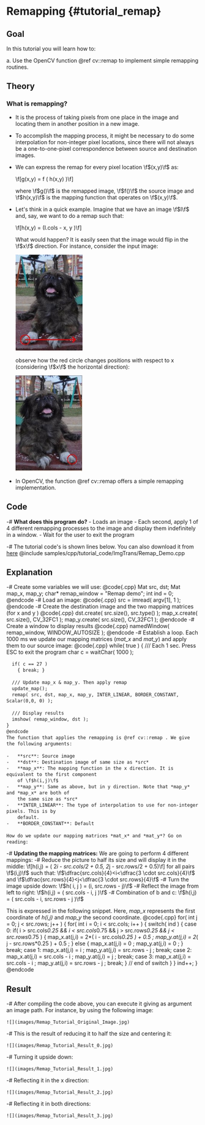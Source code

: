 Remapping {#tutorial_remap}
=========

Goal
----

In this tutorial you will learn how to:

a.  Use the OpenCV function @ref cv::remap to implement simple remapping routines.

Theory
------

### What is remapping?

-   It is the process of taking pixels from one place in the image and locating them in another
    position in a new image.
-   To accomplish the mapping process, it might be necessary to do some interpolation for
    non-integer pixel locations, since there will not always be a one-to-one-pixel correspondence
    between source and destination images.
-   We can express the remap for every pixel location \f$(x,y)\f$ as:

    \f[g(x,y) = f ( h(x,y) )\f]

    where \f$g()\f$ is the remapped image, \f$f()\f$ the source image and \f$h(x,y)\f$ is the mapping function
    that operates on \f$(x,y)\f$.

-   Let's think in a quick example. Imagine that we have an image \f$I\f$ and, say, we want to do a
    remap such that:

    \f[h(x,y) = (I.cols - x, y )\f]

    What would happen? It is easily seen that the image would flip in the \f$x\f$ direction. For
    instance, consider the input image:

    ![](images/Remap_Tutorial_Theory_0.jpg)

    observe how the red circle changes positions with respect to x (considering \f$x\f$ the horizontal
    direction):

    ![](images/Remap_Tutorial_Theory_1.jpg)

-   In OpenCV, the function @ref cv::remap offers a simple remapping implementation.

Code
----

-#  **What does this program do?**
    -   Loads an image
    -   Each second, apply 1 of 4 different remapping processes to the image and display them
        indefinitely in a window.
    -   Wait for the user to exit the program

-#  The tutorial code's is shown lines below. You can also download it from
    [here](https://github.com/opencv/opencv/tree/master/samples/cpp/tutorial_code/ImgTrans/Remap_Demo.cpp)
    @include samples/cpp/tutorial_code/ImgTrans/Remap_Demo.cpp

Explanation
-----------

-#  Create some variables we will use:
    @code{.cpp}
    Mat src, dst;
    Mat map_x, map_y;
    char* remap_window = "Remap demo";
    int ind = 0;
    @endcode
-#  Load an image:
    @code{.cpp}
    src = imread( argv[1], 1 );
    @endcode
-#  Create the destination image and the two mapping matrices (for x and y )
    @code{.cpp}
    dst.create( src.size(), src.type() );
    map_x.create( src.size(), CV_32FC1 );
    map_y.create( src.size(), CV_32FC1 );
    @endcode
-#  Create a window to display results
    @code{.cpp}
    namedWindow( remap_window, WINDOW_AUTOSIZE );
    @endcode
-#  Establish a loop. Each 1000 ms we update our mapping matrices (*mat_x* and *mat_y*) and apply
    them to our source image:
    @code{.cpp}
    while( true )
    {
      /// Each 1 sec. Press ESC to exit the program
      char c = waitChar( 1000 );

      if( c == 27 )
        { break; }

      /// Update map_x & map_y. Then apply remap
      update_map();
      remap( src, dst, map_x, map_y, INTER_LINEAR, BORDER_CONSTANT, Scalar(0,0, 0) );

      /// Display results
      imshow( remap_window, dst );
    }
    @endcode
    The function that applies the remapping is @ref cv::remap . We give the following arguments:

    -   **src**: Source image
    -   **dst**: Destination image of same size as *src*
    -   **map_x**: The mapping function in the x direction. It is equivalent to the first component
        of \f$h(i,j)\f$
    -   **map_y**: Same as above, but in y direction. Note that *map_y* and *map_x* are both of
        the same size as *src*
    -   **INTER_LINEAR**: The type of interpolation to use for non-integer pixels. This is by
        default.
    -   **BORDER_CONSTANT**: Default

    How do we update our mapping matrices *mat_x* and *mat_y*? Go on reading:

-#  **Updating the mapping matrices:** We are going to perform 4 different mappings:
    -#  Reduce the picture to half its size and will display it in the middle:
        \f[h(i,j) = ( 2*i - src.cols/2  + 0.5, 2*j - src.rows/2  + 0.5)\f]
        for all pairs \f$(i,j)\f$ such that: \f$\dfrac{src.cols}{4}<i<\dfrac{3 \cdot src.cols}{4}\f$ and
        \f$\dfrac{src.rows}{4}<j<\dfrac{3 \cdot src.rows}{4}\f$
    -#  Turn the image upside down: \f$h( i, j ) = (i, src.rows - j)\f$
    -#  Reflect the image from left to right: \f$h(i,j) = ( src.cols - i, j )\f$
    -#  Combination of b and c: \f$h(i,j) = ( src.cols - i, src.rows - j )\f$

This is expressed in the following snippet. Here, *map_x* represents the first coordinate of
*h(i,j)* and *map_y* the second coordinate.
@code{.cpp}
for( int j = 0; j < src.rows; j++ )
{ for( int i = 0; i < src.cols; i++ )
{
      switch( ind )
  {
    case 0:
      if( i > src.cols*0.25 && i < src.cols*0.75 && j > src.rows*0.25 && j < src.rows*0.75 )
            {
          map_x.at<float>(j,i) = 2*( i - src.cols*0.25 ) + 0.5 ;
          map_y.at<float>(j,i) = 2*( j - src.rows*0.25 ) + 0.5 ;
         }
      else
    { map_x.at<float>(j,i) = 0 ;
          map_y.at<float>(j,i) = 0 ;
            }
              break;
    case 1:
          map_x.at<float>(j,i) = i ;
          map_y.at<float>(j,i) = src.rows - j ;
      break;
        case 2:
          map_x.at<float>(j,i) = src.cols - i ;
          map_y.at<float>(j,i) = j ;
      break;
        case 3:
          map_x.at<float>(j,i) = src.cols - i ;
          map_y.at<float>(j,i) = src.rows - j ;
      break;
      } // end of switch
}
  }
 ind++;
}
@endcode

Result
------

-#  After compiling the code above, you can execute it giving as argument an image path. For
    instance, by using the following image:

    ![](images/Remap_Tutorial_Original_Image.jpg)

-#  This is the result of reducing it to half the size and centering it:

    ![](images/Remap_Tutorial_Result_0.jpg)

-#  Turning it upside down:

    ![](images/Remap_Tutorial_Result_1.jpg)

-#  Reflecting it in the x direction:

    ![](images/Remap_Tutorial_Result_2.jpg)

-#  Reflecting it in both directions:

    ![](images/Remap_Tutorial_Result_3.jpg)
